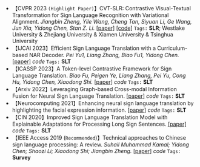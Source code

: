 - 【CVPR 2023 `(Highlight Paper)`】CVT-SLR: Contrastive Visual-Textual Transformation for Sign Language Recognition with Variational Alignment. *Jiangbin Zheng, Yile Wang, Cheng Tan, Siyuan Li, Ge Wang, Jun Xia, Yidong Chen, Stan Z. Li.* [[paper]](https://openaccess.thecvf.com/content/CVPR2023/html/Zheng_CVT-SLR_Contrastive_Visual-Textual_Transformation_for_Sign_Language_Recognition_With_Variational_CVPR_2023_paper.html) [[code]](https://github.com/binbinjiang/CVT-SLR) `Tags:` **SLR**; Westlake University & Zhejiang University & Xiamen University & Tsinghua University
- 【IJCAI 2023】Efficient Sign Language Translation with a Curriculum-based NAR Decoder. *Pei Yu1, Liang Zhang, Biao Fu1, Yidong Chen.* [[paper]](https://www.ijcai.org/proceedings/2023/0584.pdf) *code* `Tags:` **SLT**
- 【ICASSP 2023】A Token-level Contrastive Framework for Sign Language Translation. *Biao Fu, Peigen Ye, Liang Zhang, Pei Yu, Cong Hu, Yidong Chen, Xiaodong Shi.* [[paper]](https://arxiv.org/pdf/2204.04916.pdf) *code* `Tags:` **SLT**
- 【Arxiv 2022】Leveraging Graph-based Cross-modal Information Fusion for Neural Sign Language Translation. [[paper]](https://arxiv.org/pdf/2211.00526.pdf) *code* `Tags:` **SLT**
- 【Neurocomputing 2021】Enhancing neural sign language translation by highlighting the facial expression information. [[paper]](https://www.sciencedirect.com/science/article/abs/pii/S0925231221012698) *code* `Tags:` **SLT**
- 【CIN 2020】Improved Sign Language Translation Model with Explainable Adaptations for Processing Long Sign Sentences. [[paper]](https://www.hindawi.com/journals/cin/2020/8816125/) *code* `Tags:` **SLT**
- 【IEEE Access 2019 (`Recommended`)】Technical approaches to Chinese sign language processing: A review. *Suhail Muhammad Kamal; Yidong Chen; Shaozi Li; Xiaodong Shi; Jiangbin Zheng.* [[paper]](https://ieeexplore.ieee.org/stamp/stamp.jsp?arnumber=8764391) *code* `Tags:` **Survey**
